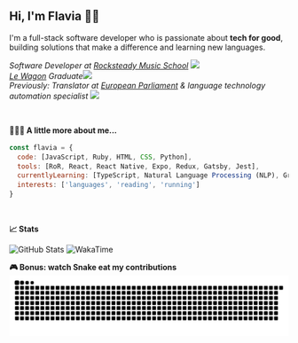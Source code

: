  ## Hi, I'm Flavia 👋🏼

I'm a full-stack software developer who is passionate about <b>tech for good</b>, building solutions that make a difference and learning new languages.

<p>
  <em>
    Software Developer at <a href="https://www.rocksteadymusicschool.com">Rocksteady Music School</a>
    <img src="https://media.giphy.com/media/Urt1TVrQwAKlQnBej3/giphy.gif" width="40">
    </br>
    <a href="https://www.lewagon.com">Le Wagon</a> Graduate<img src="https://media.giphy.com/media/h4x6RMBru1Mx7zLWko/giphy.gif" width="40">
  </br>
  Previously: Translator at <a href="https://www.europarl.europa.eu/portal/en">European Parliament</a> & language technology automation specialist
  <img src="https://media.giphy.com/media/m9bRfLRXpdlnGgQDi1/giphy.gif" width="40">  
  </em>
</p>

</br>

**👩🏽‍💻 A little more about me...**

```javascript
const flavia = {
  code: [JavaScript, Ruby, HTML, CSS, Python],
  tools: [RoR, React, React Native, Expo, Redux, Gatsby, Jest],
  currentlyLearning: [TypeScript, Natural Language Processing (NLP), Greek],
  interests: ['languages', 'reading', 'running']
}
```
</br>

**📈 Stats**

<p>
  <img width='450' src="https://github-readme-streak-stats.herokuapp.com/?user=flaviamuntean&currStreakLabel=3181EC&fire=3181EC&ring=3181EC&v=2" alt="GitHub Stats" />
  <img width='450' src="https://github-readme-stats.vercel.app/api/wakatime?username=flaviamuntean&custom_title=This%20week%20I%20spent%20my%20time%20on%20"&v=2 alt="WakaTime" />
</p>

**🎮 Bonus: watch Snake eat my contributions**
<img src="https://github.com/flaviamuntean/flaviamuntean/blob/output/github-contribution-grid-snake.svg" alt="Snake Gif" /> <br/><br/>

